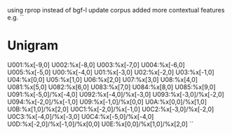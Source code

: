 using rprop instead of bgf-l 
update corpus
added more contextual features e.g.
``
# Unigram
U001:%x[-9,0]
U002:%x[-8,0]
U003:%x[-7,0]
U004:%x[-6,0]
U005:%x[-5,0]
U00:%x[-4,0]
U01:%x[-3,0]
U02:%x[-2,0]
U03:%x[-1,0]
U04:%x[0,0]
U05:%x[1,0]
U06:%x[2,0]
U07:%x[3,0]
U08:%x[4,0]
U081:%x[5,0]
U082:%x[6,0]
U083:%x[7,0]
U084:%x[8,0]
U085:%x[9,0]
U091:%x[-5,0]/%x[-4,0]
U092:%x[-4,0]/%x[-3,0]
U093:%x[-3,0]/%x[-2,0]
U094:%x[-2,0]/%x[-1,0]
U09:%x[-1,0]/%x[0,0]
U0A:%x[0,0]/%x[1,0]
U0B:%x[1,0]/%x[2,0]
U0C1:%x[-2,0]/%x[-1,0]
U0C2:%x[-3,0]/%x[-2,0]
U0C3:%x[-4,0]/%x[-3,0]
U0C4:%x[-5,0]/%x[-4,0]
U0D:%x[-2,0]/%x[-1,0]/%x[0,0]
U0E:%x[0,0]/%x[1,0]/%x[2,0]
``
